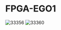 # FPGA-EGO1

![33356](https://github.com/user-attachments/assets/0b612564-5b4e-47f1-a48b-a09f7c2d096f)
![33360](https://github.com/user-attachments/assets/12b114fb-7928-40ae-aaea-7a3145342f7d)
